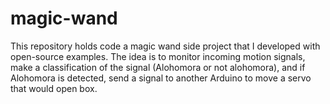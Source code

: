 # magic-wand

This repository holds code a magic wand side project that I developed with open-source examples. The idea is to monitor incoming motion signals, make a classification of the signal (Alohomora or not alohomora), and if Alohomora is detected, send a signal to another Arduino to move a servo that would open box. 
